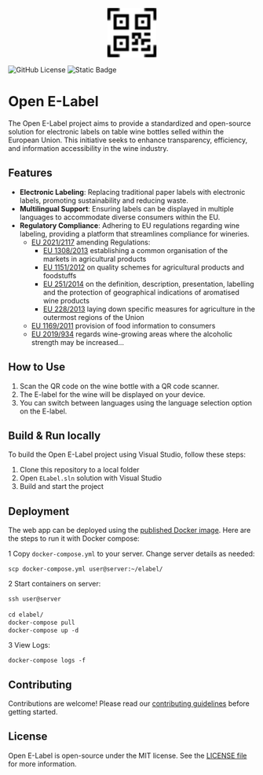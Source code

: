 <div align="center">
<img src="wwwroot/img/icon.svg" width="100" height="100">
</div>

![GitHub License](https://img.shields.io/github/license/filipecarneiro/ELabel)
![Static Badge](https://img.shields.io/badge/Docker-Image-brightgreen?link=https%3A%2F%2Fhub.docker.com%2Fr%2Ffcarneiro%2Felabel)

# Open E-Label

The Open E-Label project aims to provide a standardized and open-source solution for electronic labels on table wine bottles selled within the European Union. This initiative seeks to enhance transparency, efficiency, and information accessibility in the wine industry.

## Features

- **Electronic Labeling**: Replacing traditional paper labels with electronic labels, promoting sustainability and reducing waste.
- **Multilingual Support**: Ensuring labels can be displayed in multiple languages to accommodate diverse consumers within the EU.
- **Regulatory Compliance**: Adhering to EU regulations regarding wine labeling, providing a platform that streamlines compliance for wineries.
	- [EU 2021/2117](https://eur-lex.europa.eu/legal-content/EN/TXT/?uri=CELEX%3A02021R2117-20211206) amending Regulations:
		- [EU 1308/2013](https://eur-lex.europa.eu/legal-content/EN/TXT/?uri=CELEX%3A02013R1308-20231208&qid=1701283989850) establishing a common organisation of the markets in agricultural products
		- [EU 1151/2012](https://eur-lex.europa.eu/legal-content/EN/TXT/?uri=CELEX%3A02012R1151-20220608&qid=1701284230571) on quality schemes for agricultural products and foodstuffs
		- [EU 251/2014](https://eur-lex.europa.eu/legal-content/EN/TXT/?uri=CELEX%3A02014R0251-20231208&qid=1701284265305) on the definition, description, presentation, labelling and the protection of geographical indications of aromatised wine products
		- [EU 228/2013](https://eur-lex.europa.eu/legal-content/EN/TXT/?uri=CELEX%3A02013R0228-20211207&qid=1701284298071) laying down specific measures for agriculture in the outermost regions of the Union
	- [EU 1169/2011](https://eur-lex.europa.eu/legal-content/EN/TXT/?uri=CELEX%3A02011R1169-20180101&qid=1701362311604) provision of food information to consumers
	- [EU 2019/934](https://eur-lex.europa.eu/search.html?scope=EURLEX&text=2019%2F934&lang=en&type=quick&qid=1701362513497) regards wine-growing areas where the alcoholic strength may be increased...

## How to Use

1. Scan the QR code on the wine bottle with a QR code scanner.
2. The E-label for the wine will be displayed on your device.
3. You can switch between languages using the language selection option on the E-label.

## Build & Run locally

To build the Open E-Label project using Visual Studio, follow these steps:

1. Clone this repository to a local folder
1. Open `ELabel.sln` solution with Visual Studio
1. Build and start the project

## Deployment

The web app can be deployed using the [published Docker image](https://hub.docker.com/r/fcarneiro/elabel). Here are the steps to run it with Docker compose:

1 Copy `docker-compose.yml` to your server. Change server details as needed:

```shell
scp docker-compose.yml user@server:~/elabel/
```

2 Start containers on server:

```shell
ssh user@server

cd elabel/
docker-compose pull
docker-compose up -d
```

3 View Logs:

```shell
docker-compose logs -f
```

## Contributing

Contributions are welcome! Please read our [contributing guidelines](CONTRIBUTING.md) before getting started.

## License

Open E-Label is open-source under the MIT license. See the [LICENSE file](LICENSE.txt) for more information.
